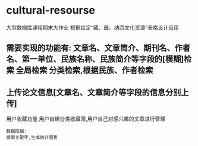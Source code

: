 # cultural-resourse
大型数据库课程期末大作业
根据给定“藏、彝、纳西文化资源”表格设计应用

需要实现的功能有:
文章名、文章简介、期刊名、作者名、第一单位、民族名称、民族简介等字段的[模糊]检索
全局检索
分类检索,根据民族、作者检索
--------
上传论文信息[文章名、文章简介等字段的信息分别上传]
--------
用户收藏功能
用户自建分类收藏簿,用户自己对感兴趣的文章进行管理
~~~~~~~~~~~
数据挖掘:
提取关键字,生成统计图表

